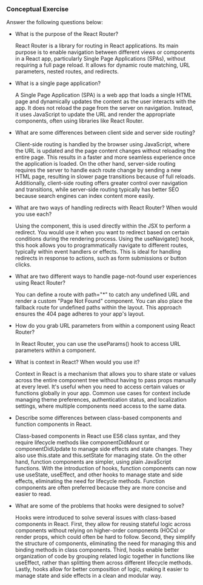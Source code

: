 ### Conceptual Exercise

Answer the following questions below:

- What is the purpose of the React Router?
  
  React Router is a library for routing in React applications. Its main purpose is to enable navigation between different views or components in a React app, particularly Single Page Applications (SPAs), without requiring a full page reload. It allows for dynamic route matching, URL parameters, nested routes, and redirects.


- What is a single page application?
  
  A Single Page Application (SPA) is a web app that loads a single HTML page and dynamically updates the content as the user interacts with the app. It does not reload the page from the server on navigation. Instead, it uses JavaScript to update the URL and render the appropriate components, often using libraries like React Router.


- What are some differences between client side and server side routing?
  
  Client-side routing is handled by the browser using JavaScript, where the URL is updated and the page content changes without reloading the entire page. This results in a faster and more seamless experience once the application is loaded. On the other hand, server-side routing requires the server to handle each route change by sending a new HTML page, resulting in slower page transitions because of full reloads. Additionally, client-side routing offers greater control over navigation and transitions, while server-side routing typically has better SEO because search engines can index content more easily.


- What are two ways of handling redirects with React Router? When would you use each?
  
  Using the <Navigate /> component, this is used directly within the JSX to perform a redirect. You would use it when you want to redirect based on certain conditions during the rendering process.
  Using the useNavigate() hook, this hook allows you to programmatically navigate to different routes, typically within event handlers or effects. This is ideal for handling redirects in response to actions, such as form submissions or button clicks.


- What are two different ways to handle page-not-found user experiences using React Router? 

  You can define a route with path="*" to catch any undefined URL and render a custom "Page Not Found" component. 
  You can also place the fallback route for undefined paths within the layout. This approach ensures the 404 page adheres to your app's layout.


- How do you grab URL parameters from within a component using React Router?

  In React Router, you can use the useParams() hook to access URL parameters within a component.


- What is context in React? When would you use it?

  Context in React is a mechanism that allows you to share state or values across the entire component tree without having to pass props manually at every level. It's useful when you need to access certain values or functions globally in your app. Common use cases for context include managing theme preferences, authentication status, and localization settings, where multiple components need access to the same data.


- Describe some differences between class-based components and function
  components in React.

  Class-based components in React use ES6 class syntax, and they require lifecycle methods like componentDidMount or componentDidUpdate to manage side effects and state changes. They also use this.state and this.setState for managing state. On the other hand, function components are simpler, using plain JavaScript functions. With the introduction of hooks, function components can now use useState, useEffect, and other hooks to manage state and side effects, eliminating the need for lifecycle methods. Function components are often preferred because they are more concise and easier to read.


- What are some of the problems that hooks were designed to solve?

  Hooks were introduced to solve several issues with class-based components in React. First, they allow for reusing stateful logic across components without relying on higher-order components (HOCs) or render props, which could often be hard to follow. Second, they simplify the structure of components, eliminating the need for managing this and binding methods in class components. Third, hooks enable better organization of code by grouping related logic together in functions like useEffect, rather than splitting them across different lifecycle methods. Lastly, hooks allow for better composition of logic, making it easier to manage state and side effects in a clean and modular way.